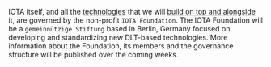 <!-- TITLE: IOTA Foundation -->
<!-- SUBTITLE: The non-profit organization behind IOTA -->

IOTA itself, and all the [technologies](/research) that we will [build on top and alongside](/p) it, are governed by the non-profit `IOTA Foundation`. The IOTA Foundation will be a `gemeinnützige Stiftung` based in Berlin, Germany focused on developing and standardizing new DLT-based technologies. More information about the Foundation, its members and the governance structure will be published over the coming weeks.